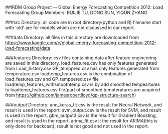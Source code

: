 ##IRDM Group Project -- Global Energy Forecasting Competition 2012: Load Forecasting
Group Members: RUIJIE TU, DONG SUN, YIQUN ZHANG

###src Directory:
    all code are in root directory(python and R)
    filename start with 'old' are for models which are not discussed in our report.

###data Directory:
    all files in this directory are downloaded from https://www.kaggle.com/c/global-energy-forecasting-competition-2012-load-forecasting/data
    
###features Directory:
    csv files containing data after feature engineering are saved in this directory.
    load_features.csv has only features generated from Load_history.csv
    GP_temppred.csv has only features generated from temperature.csv 
    loadtemp_features.csv is the combination of load_features.csv and GP_temppered.csv file
    loadtemp_features_withsmoothtemp.csv is by add smoothed tempeartures to loadtemp_features.csv file(part of smoothed tempteratures are acquired from https://github.com/jamesrobertlloyd/gp-structure-search)

###output Directory:
    ann_keras_fit.csv is the result for Neural Network, and result is used in the report.
    svm_output.csv is the result for SVM, and result is used in the report.
    gbm_output3.csv is the result for Gradient Boosting, and result is used in the report.
    arima_fit.csv it the result for ARIMA(this is only done for backcast), result is not good and not used in the report.
    
    
